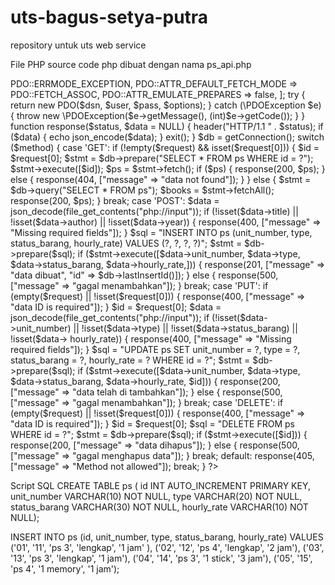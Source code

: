 # uts-bagus-setya-putra
repository untuk uts web service

File PHP
source code php dibuat dengan nama ps_api.php
<?php
header("Content-Type: application/json; charset=UTF-8");
header("Access-Control-Allow-Origin: *");
header("Access-Control-Allow-Methods: GET, POST, PUT, DELETE");
header("Access-Control-Allow-Headers: Content-Type, Access-Control-Allow-Headers, Authorization, X-Requested-With");

$method = $_SERVER['REQUEST_METHOD'];
$request = [];

if (isset($_SERVER['PATH_INFO'])) {
    $request = explode('/', trim($_SERVER['PATH_INFO'],'/'));
}

function getConnection() {
    $host = 'localhost';
    $db   = 'playstation_units';
    $user = 'root';
    $pass = ''; // Ganti dengan password MySQL Anda jika ada
    $charset = 'utf8mb4';

    $dsn = "mysql:host=$host;dbname=$db;charset=$charset";
    $options = [
        PDO::ATTR_ERRMODE            => PDO::ERRMODE_EXCEPTION,
        PDO::ATTR_DEFAULT_FETCH_MODE => PDO::FETCH_ASSOC,
        PDO::ATTR_EMULATE_PREPARES   => false,
    ];
    try {
        return new PDO($dsn, $user, $pass, $options);
    } catch (\PDOException $e) {
        throw new \PDOException($e->getMessage(), (int)$e->getCode());
    }
}

function response($status, $data = NULL) {
    header("HTTP/1.1 " . $status);
    if ($data) {
        echo json_encode($data);
    }
    exit();
}

$db = getConnection();

switch ($method) {
    case 'GET':
        if (!empty($request) && isset($request[0])) {
            $id = $request[0];
            $stmt = $db->prepare("SELECT * FROM ps WHERE id = ?");
            $stmt->execute([$id]);
            $ps = $stmt->fetch();
            if ($ps) {
                response(200, $ps);
            } else {
                response(404, ["message" => "data not found"]);
            }
        } else {
            $stmt = $db->query("SELECT * FROM ps");
            $books = $stmt->fetchAll();
            response(200, $ps);
        }
        break;
    
    case 'POST':
        $data = json_decode(file_get_contents("php://input"));
        if (!isset($data->title) || !isset($data->author) || !isset($data->year)) {
            response(400, ["message" => "Missing required fields"]);
        }
        $sql = "INSERT INTO ps (unit_number, type, status_barang, hourly_rate) VALUES (?, ?, ?, ?)";
        $stmt = $db->prepare($sql);
        if ($stmt->execute([$data->unit_number, $data->type, $data->status_barang, $data->hourly_rate,])) {
            response(201, ["message" => "data dibuat", "id" => $db->lastInsertId()]);
        } else {
            response(500, ["message" => "gagal menambahkan"]);
        }
        break;
    
    case 'PUT':
        if (empty($request) || !isset($request[0])) {
            response(400, ["message" => "data ID is required"]);
        }
        $id = $request[0];
        $data = json_decode(file_get_contents("php://input"));
        if (!isset($data->unit_number) || !isset($data->type)  || !isset($data->status_barang) || !isset($data-> hourly_rate)) {
            response(400, ["message" => "Missing required fields"]);
        }
        $sql = "UPDATE ps SET unit_number = ?, type = ?, status_barang = ?, hourly_rate = ? WHERE id = ?";
        $stmt = $db->prepare($sql);
        if ($stmt->execute([$data->unit_number, $data->type, $data->status_barang, $data->hourly_rate, $id])) {
            response(200, ["message" => "data telah di tambahkan"]);
        } else {
            response(500, ["message" => "gagal menambahkan"]);
        }
        break;
    
    case 'DELETE':
        if (empty($request) || !isset($request[0])) {
            response(400, ["message" => "data ID is required"]);
        }
        $id = $request[0];
        $sql = "DELETE FROM ps WHERE id = ?";
        $stmt = $db->prepare($sql);
        if ($stmt->execute([$id])) {
            response(200, ["message" => "data dihapus"]);
        } else {
            response(500, ["message" => "gagal menghapus data"]);
        }
        break;
    
    default:
        response(405, ["message" => "Method not allowed"]);
        break;
}
?>

Script SQL
CREATE TABLE ps (
    id INT AUTO_INCREMENT PRIMARY KEY,
    unit_number VARCHAR(10) NOT NULL,
    type VARCHAR(20) NOT NULL,
    status_barang VARCHAR(30) NOT NULL,
    hourly_rate VARCHAR(10) NOT NULL);

INSERT INTO ps (id, unit_number, type, status_barang, hourly_rate) VALUES
('01', '11', 'ps 3', 'lengkap', '1 jam' ),
('02', '12', 'ps 4', 'lengkap', '2 jam'),
('03', '13', 'ps 3', 'lengkap', '1 jam'),
('04', '14', 'ps 3', '1 stick', '3 jam'),
('05', '15', 'ps 4', '1 memory', '1 jam');

